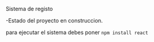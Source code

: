 <p>
  Sistema de registo
</p>

-Estado del proyecto en construccion.

para ejecutar el sistema debes poner 
```npm install react ```

